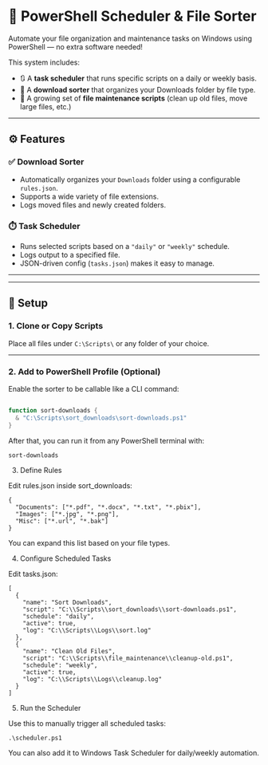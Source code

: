 # 🧠 PowerShell Scheduler & File Sorter

Automate your file organization and maintenance tasks on Windows using PowerShell — no extra software needed!

This system includes:
- 🔃 A **task scheduler** that runs specific scripts on a daily or weekly basis.
- 📂 A **download sorter** that organizes your Downloads folder by file type.
- 🧹 A growing set of **file maintenance scripts** (clean up old files, move large files, etc.)

---

## ⚙️ Features

### ✅ Download Sorter
- Automatically organizes your `Downloads` folder using a configurable `rules.json`.
- Supports a wide variety of file extensions.
- Logs moved files and newly created folders.

### ⏱️ Task Scheduler
- Runs selected scripts based on a `"daily"` or `"weekly"` schedule.
- Logs output to a specified file.
- JSON-driven config (`tasks.json`) makes it easy to manage.

---

---

## 🚀 Setup

### 1. Clone or Copy Scripts

Place all files under `C:\Scripts\` or any folder of your choice.

---

### 2. Add to PowerShell Profile (Optional)

Enable the sorter to be callable like a CLI command:

```powershell

function sort-downloads {
  & "C:\Scripts\sort_downloads\sort-downloads.ps1"
}

```
After that, you can run it from any PowerShell terminal with:
```
sort-downloads
```

3. Define Rules

Edit rules.json inside sort_downloads\:
```
{
  "Documents": ["*.pdf", "*.docx", "*.txt", "*.pbix"],
  "Images": ["*.jpg", "*.png"],
  "Misc": ["*.url", "*.bak"]
}
```
You can expand this list based on your file types.


4. Configure Scheduled Tasks

Edit tasks.json:
```
[
  {
    "name": "Sort Downloads",
    "script": "C:\\Scripts\\sort_downloads\\sort-downloads.ps1",
    "schedule": "daily",
    "active": true,
    "log": "C:\\Scripts\\Logs\\sort.log"
  },
  {
    "name": "Clean Old Files",
    "script": "C:\\Scripts\\file_maintenance\\cleanup-old.ps1",
    "schedule": "weekly",
    "active": true,
    "log": "C:\\Scripts\\Logs\\cleanup.log"
  }
]
```
5. Run the Scheduler

Use this to manually trigger all scheduled tasks:
```
.\scheduler.ps1
```
You can also add it to Windows Task Scheduler for daily/weekly automation.
  
